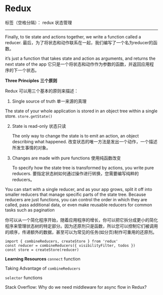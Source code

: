﻿# Redux

标签（空格分隔）： redux 状态管理 

---
Finally, to tie state and actions together, we write a function called a reducer.
最后，为了将状态和动作联系在一起，我们编写了一个名为reducer的函数。


it’s just a function that takes state and action as arguments, and returns the next state of the app
它只是一个将状态和动作作为参数的函数，并返回应用程序的下一个状态。


**Three Principles**  **三个原则** 

Redux 可以用三个基本的原则来描述：

1. Single source of truth  单一来源的真理

 The state of your whole application is stored in an object tree within a single store.
    `store.getState()`

2. State is read-only   状态只读

     The only way to change the state is to emit an action, an object describing what happened.
    改变状态的唯一方法是发出一个动作，一个描述所发生事情的对象。

3. Changes are made with pure functions 使用纯函数改变

    To specify how the state tree is transformed by actions, you write pure reducers.
    要指定状态树如何通过操作进行转换，您需要编写纯粹的reducers。

You can start with a single reducer, and as your app grows, split it off into smaller reducers that manage specific parts of the state tree. Because reducers are just functions, you can control the order in which they are called, pass additional data, or even make reusable reducers for common tasks such as pagination

你可以从一个简化程序开始，随着应用程序的增长，你可以把它拆分成更小的简化程序来管理状态树的特定部分。因为还原剂只是函数，所以您可以控制它们被调用的顺序，传递额外的数据，甚至可以为常见的任务(如分页)制作可重用的还原剂。

```
import { combineReducers, createStore } from 'redux'
const reducer = combineReducers({ visibilityFilter, todos })
const store = createStore(reducer)
```
**Learning Resources**
`connect` function 

Taking Advantage of `combineReducers`

`selector` functions 

Stack Overflow: Why do we need middleware for async flow in Redux?


